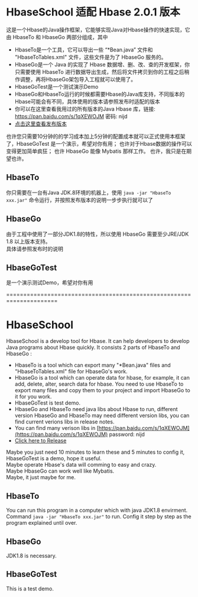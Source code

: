 # HbaseSchool 适配 Hbase 2.0.1 版本
这是一个Hbase的Java操作框架，它能够实现Java对Hbase操作的快速实现，它由 HbaseTo 和 HbaseGo 两部分组成，其中  
- HbaseTo是一个工具，它可以导出一些 “*Bean.java” 文件和 "HbaseToTables.xml" 文件，这些文件是为了 HbaseGo 服务的。
- HbaseGo是一个 Java 的实现了 Hbase 数据增、删、改、查的开发框架，你只需要使用 HbaseTo 进行数据导出生成，然后将文件拷贝到你的工程之后稍作调整，再将HbaseGo架包导入工程就可以使用了。
- HbaseGoTest是一个测试演示Demo  
- HbaseGo和HbaseTo运行的时候都需要Hbase的Java库支持，不同版本的Hbase可能会有不同，具体使用的版本请参照发布时适配的版本
- 你可以在这里查看我用过的所有版本的Java Hbase 库，链接: https://pan.baidu.com/s/1qXEWOJM 密码: nijd
- [点击这里查看发布版本](https://github.com/Thonnn/HbaseSchool/releases)  

也许您只需要10分钟的的学习成本加上5分钟的配置成本就可以正式使用本框架了，HbaseGoTest 是一个演示，希望对你有用；
也许对于Hbase数据的操作可以变得更加简单疯狂；
也许 HbaseGo 能像 Mybatis 那样工作。
也许，我只是在期望也许。

## HbaseTo
你只需要在一台有Java JDK.8环境的机器上，使用 ``` java -jar "HbaseTo xxx.jar" ``` 命令运行，并按照发布版本的说明一步步执行就可以了

## HbaseGo
由于工程中使用了一部分JDK1.8的特性，所以使用 HbaseGo 需要至少JRE/JDK 1.8 以上版本支持。  
具体请参照发布时的说明

## HbaseGoTest
是一个演示测试Demo，希望对你有用

=====================================================================

# HbaseSchool
HbaseSchool is a develop tool for Hbase. It can help developers to develop Java programs about Hbase quickly. It consists 2 parts of HbaseTo and HbaseGo : 
- HbaseTo is a tool which can export many "*Bean.java" files and "HbaseToTables.xml" file for HbaseGo's work.
- HbaseGo is a tool which can operate data for hbase, for example, it can add, delete, alter, search data for hbase. You need to use HbaseTo to export many files and copy them to your project and import HbaseGo to it for you work.  
- HbaseGoTest is test demo.  
- HbaseGo and HbaseTo need java libs about Hbase to run, different version HbaseGo and HbaseTo may need different version libs, you can find current verions libs in release notes.
- You can find many verison libs in [https://pan.baidu.com/s/1qXEWOJM](https://pan.baidu.com/s/1qXEWOJM)  password: nijd
- [Click here to Release](https://github.com/Thonnn/HbaseSchool/releases)  

Maybe you just need 10 minutes to learn these and 5 minutes to config it, HbaseGoTest is a demo, hope it useful.  
Maybe operate Hbase's data will comming to easy and crazy.  
Maybe HbaseGo can work well like Mybatis.  
Maybe, it just maybe for me.  
  
## HbaseTo
You can run this program in a computer which with java JDK1.8 envirment. Command ``` java -jar "HbaseTo xxx.jar" ``` to run. Config it step by step as the program explained until over.

## HbaseGo 
JDK1.8 is necessary.

## HbaseGoTest
This is a test demo.
